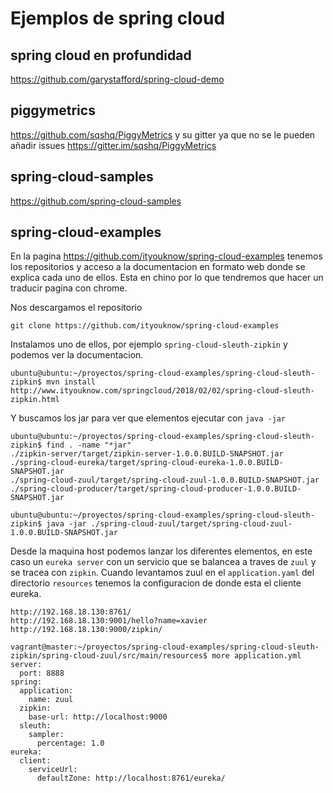 Ejemplos de spring cloud
========================

spring cloud en profundidad
---------------------------

https://github.com/garystafford/spring-cloud-demo

piggymetrics
------------

https://github.com/sqshq/PiggyMetrics y su gitter ya que no se le pueden añadir issues https://gitter.im/sqshq/PiggyMetrics

spring-cloud-samples
--------------------

https://github.com/spring-cloud-samples

spring-cloud-examples
---------------------

En la pagina https://github.com/ityouknow/spring-cloud-examples tenemos los repositorios y acceso a la documentacion en formato
web donde se explica cada uno de ellos. Esta en chino por lo que tendremos que hacer un traducir pagina con chrome.

Nos descargamos el repositorio
```
git clone https://github.com/ityouknow/spring-cloud-examples
```
Instalamos uno de ellos, por ejemplo `spring-cloud-sleuth-zipkin` y podemos ver la documentacion.
```
ubuntu@ubuntu:~/proyectos/spring-cloud-examples/spring-cloud-sleuth-zipkin$ mvn install
http://www.ityouknow.com/springcloud/2018/02/02/spring-cloud-sleuth-zipkin.html
```
Y buscamos los jar para ver que elementos ejecutar con `java -jar`
```
ubuntu@ubuntu:~/proyectos/spring-cloud-examples/spring-cloud-sleuth-zipkin$ find . -name "*jar"
./zipkin-server/target/zipkin-server-1.0.0.BUILD-SNAPSHOT.jar
./spring-cloud-eureka/target/spring-cloud-eureka-1.0.0.BUILD-SNAPSHOT.jar
./spring-cloud-zuul/target/spring-cloud-zuul-1.0.0.BUILD-SNAPSHOT.jar
./spring-cloud-producer/target/spring-cloud-producer-1.0.0.BUILD-SNAPSHOT.jar

ubuntu@ubuntu:~/proyectos/spring-cloud-examples/spring-cloud-sleuth-zipkin$ java -jar ./spring-cloud-zuul/target/spring-cloud-zuul-1.0.0.BUILD-SNAPSHOT.jar
```
Desde la maquina host podemos lanzar los diferentes elementos, en este caso un `eureka server` con un servicio que se balancea a 
traves de `zuul` y se tracea con `zipkin`. Cuando levantamos zuul en el `application.yaml` del directorio `resources` tenemos la
configuracion de donde esta el cliente eureka.

```
http://192.168.18.130:8761/
http://192.168.18.130:9001/hello?name=xavier
http://192.168.18.130:9000/zipkin/
```

```
vagrant@master:~/proyectos/spring-cloud-examples/spring-cloud-sleuth-zipkin/spring-cloud-zuul/src/main/resources$ more application.yml
server:
  port: 8888
spring:
  application:
    name: zuul
  zipkin:
    base-url: http://localhost:9000
  sleuth:
    sampler:
      percentage: 1.0
eureka:
  client:
    serviceUrl:
      defaultZone: http://localhost:8761/eureka/
```




